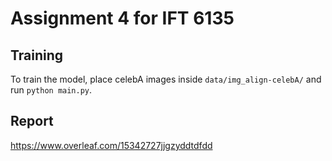 # Assignment 4 for IFT 6135

## Training

To train the model, place celebA images inside `data/img_align-celebA/` and run `python main.py`.

## Report

https://www.overleaf.com/15342727jjgzyddtdfdd
